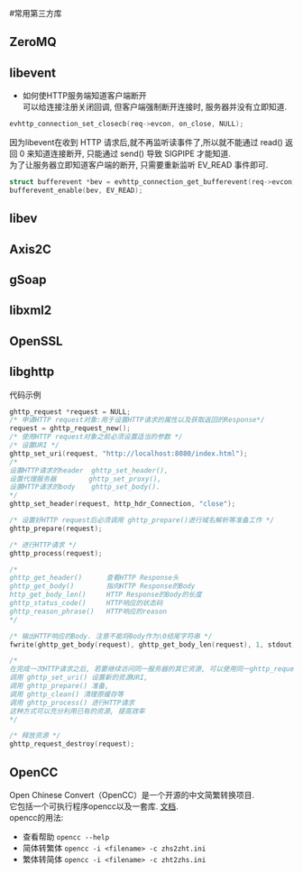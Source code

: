 #常用第三方库

## ZeroMQ

## libevent

   * 如何使HTTP服务端知道客户端断开   
可以给连接注册关闭回调, 但客户端强制断开连接时, 服务器并没有立即知道.
```c
evhttp_connection_set_closecb(req->evcon, on_close, NULL);
```
因为libevent在收到 HTTP 请求后,就不再监听读事件了,所以就不能通过 read() 返回 0 来知道连接断开, 
只能通过 send() 导致 SIGPIPE 才能知道.   
为了让服务器立即知道客户端的断开, 只需要重新监听 EV_READ 事件即可.
```c
struct bufferevent *bev = evhttp_connection_get_bufferevent(req->evcon);
bufferevent_enable(bev, EV_READ);
```

## libev

## Axis2C

## gSoap

## libxml2

## OpenSSL

## libghttp
代码示例
```c
ghttp_request *request = NULL;
/* 申请HTTP request对象:用于设置HTTP请求的属性以及获取返回的Response*/
request = ghttp_request_new();
/* 使用HTTP request对象之前必须设置适当的参数 */
/* 设置URI */
ghttp_set_uri(request, "http://localhost:8080/index.html");
/* 
设置HTTP请求的header  ghttp_set_header(), 
设置代理服务器        ghttp_set_proxy(), 
设置HTTP请求的body    ghttp_set_body(). 
*/
ghttp_set_header(request, http_hdr_Connection, "close");

/* 设置好HTTP request后必须调用 ghttp_prepare()进行域名解析等准备工作 */
ghttp_prepare(request);

/* 进行HTTP请求 */
ghttp_process(request);

/*
ghttp_get_header()      查看HTTP Response头
ghttp_get_body()        指向HTTP Response的Body
http_get_body_len()     HTTP Response的Body的长度
ghttp_status_code()     HTTP响应的状态码
ghttp_reason_phrase()   HTTP响应的reason
*/

/* 输出HTTP响应的Body. 注意不能将Body作为\0结尾字符串 */
fwrite(ghttp_get_body(request), ghttp_get_body_len(request), 1, stdout);

/*
在完成一次HTTP请求之后, 若要继续访问同一服务器的其它资源, 可以使用同一ghttp_request
调用 ghttp_set_uri() 设置新的资源URI,
调用 ghttp_prepare() 准备,
调用 ghttp_clean() 清理原缓存等
调用 ghttp_process() 进行HTTP请求 
这种方式可以充分利用已有的资源, 提高效率
*/

/* 释放资源 */
ghttp_request_destroy(request);

```

## OpenCC
Open Chinese Convert（OpenCC）是一个开源的中文简繁转换项目.  
它包括一个可执行程序opencc以及一套库. [文档](http://byvoid.github.io/OpenCC/1.0.2/group__opencc__c__api.html).  
opencc的用法:  
   * 查看帮助 `opencc --help`   
   * 简体转繁体 `opencc -i <filename> -c zhs2zht.ini`
   * 繁体转简体 `opencc -i <filename> -c zht2zhs.ini`

